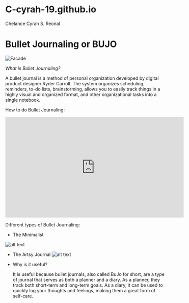 # C-cyrah-19.github.io
Chelance Cyrah S. Reonal

# Bullet Journaling or BUJO
![Facade](https://i.pinimg.com/564x/19/9e/6e/199e6ecbe1251a86ced25e5af1920943.jpg)

*What is Bullet Journaling?*

A bullet journal is a method of personal organization developed by digital product designer Ryder Carroll. The system organizes scheduling, reminders, to-do lists, brainstorming, allows you to easily track things in a highly visual and organized format, and other organizational tasks into a single notebook.

How to do Bullet Journaling:

<iframe width="560" height="315" src="https://www.youtube.com/embed/hKbzcjJLRRo?si=fQklWlUGsUhBXA-c" title="YouTube video player" frameborder="0" allow="accelerometer; autoplay; clipboard-write; encrypted-media; gyroscope; picture-in-picture; web-share" allowfullscreen></iframe>

Different types of Bullet Journaling:

- The Minimalist
  
 ![alt text](https://blossomsandbulletjournals.files.wordpress.com/2017/07/img_4936.jpg)
- The Artsy Journal
 ![alt text](https://i.pinimg.com/originals/6c/66/79/6c6679999a4058b54e624d561136eb79.jpg)

- Why is it useful?
  
  It is useful because bullet journals, also called BuJo for short, are a type of journal that serves as both a planner and a diary. As a planner, they track both short-term and long-term goals. As a diary, it can be used to quickly log your thoughts and feelings, making them a great form of self-care.
